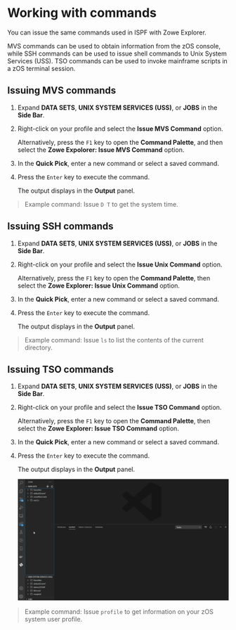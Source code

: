 # Working with commands

You can issue the same commands used in ISPF with Zowe Explorer.

MVS commands can be used to obtain information from the zOS console, while SSH commands can be used to issue shell commands to Unix System Services (USS). TSO commands can be used to invoke mainframe scripts in a zOS terminal session.

## Issuing MVS commands

1. Expand **DATA SETS**, **UNIX SYSTEM SERVICES (USS)**, or **JOBS** in the **Side Bar**.
2. Right-click on your profile and select the **Issue MVS Command** option.

   Alternatively, press the `F1` key to open the **Command Palette**, and then select the **Zowe Expolorer: Issue MVS Command** option.

3. In the **Quick Pick**, enter a new command or select a saved command.
4. Press the `Enter` key to execute the command.

    The output displays in the **Output** panel.

> Example command: Issue `D T` to get the system time.

## Issuing SSH commands

1. Expand **DATA SETS**, **UNIX SYSTEM SERVICES (USS)**, or **JOBS** in the **Side Bar**.
2. Right-click on your profile and select the **Issue Unix Command** option.

   Alternatively, press the `F1` key to open the **Command Palette**, then select the **Zowe Explorer: Issue Unix Command** option.

3. In the **Quick Pick**, enter a new command or select a saved command.
4. Press the `Enter` key to execute the command.

   The output displays in the **Output** panel.

> Example command: Issue `ls` to list the contents of the current directory.

## Issuing TSO commands

1. Expand **DATA SETS**, **UNIX SYSTEM SERVICES (USS)**, or **JOBS** in the **Side Bar**.
2. Right-click on your profile and select the **Issue TSO Command** option.

   Alternatively, press the `F1` key to open the **Command Palette**, then select the **Zowe Explorer: Issue TSO Command** option.

3. In the **Quick Pick**, enter a new command or select a saved command.
4. Press the `Enter` key to execute the command.

   The output displays in the **Output** panel.

   ![Issue a TSO command](../images/ze/ZE-TSO-Command.gif)

> Example command: Issue `profile` to get information on your zOS system user profile.
